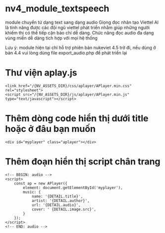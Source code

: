 # nv4_module_textspeech
module chuyển từ dạng text sang dạng audio
Giọng đọc nhân tạo Viettel AI là tính năng được các đội ngũ viettel phát triển nhằm giúp những người khiếm thị có thể tiếp cận báo chí dễ dàng. Chức năng đọc audio đa dạng vùng miền dễ dàng tích hợp với mọi hệ thống

Lưu ý: module hiện tại chỉ hỗ trợ phiên bản nukeviet 4.5 trở đi, nếu dùng ở bản 4.4 vui lòng dùng file export_audio.php để phát triển lại

# Thư viện aplay.js
	<link href="/{NV_ASSETS_DIR}/css/aplayer/APlayer.min.css" rel="stylesheet">
	<script src="/{NV_ASSETS_DIR}/js/aplayer/APlayer.min.js" type="text/javascript"></script>
# Thêm dòng code hiển thị dưới title hoặc ở đâu bạn muốn
	<div id="myplayer" class="aplayer"></div>

# Thêm đoạn hiển thị script chân trang
	<!-- BEGIN: audio -->
	<script>
		const ap = new APlayer({
			element: document.getElementById('myplayer'),
			music: {
				name: '{DETAIL.title}',
				artist: '{DETAIL.author}',
				url: '{DETAIL.audio}',
				cover: ' {DETAIL.image.src}',
			}
		});
	</script>
	<!-- END: audio -->
